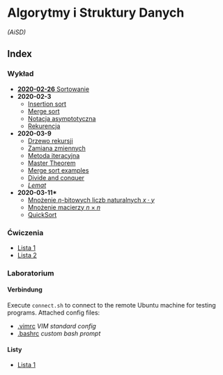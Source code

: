 # Algorytmy i Struktury Danych
*(AiSD)*

## Index

  ### Wykład
  - [**2020-02-26** Sortowanie](wyk/2020-02-26/sortowanie.md)
  - **2020-02-3**
    - [Insertion sort](wyk/2020-03-3/insertion-sort.md)
    - [Merge sort](wyk/2020-03-3/merge-sort.md)
    - [Notacja asymptotyczna](wyk/2020-03-3/notacja-asymptotyczna.md)
    - [Rekurencja](wyk/2020-03-3/rekurencja.md)
  - **2020-03-9**
    - [Drzewo rekursji](wyk/2020-03-9/drzewo-rekursji.md)
    - [Zamiana zmiennych](wyk/2020-03-9/zamiana-zmiennych.md)
    - [Metoda iteracyjna](wyk/2020-03-9/metoda-iteracyjna.md)
    - [Master Theorem](wyk/2020-03-9/master-theorem.md)
    - [Merge sort examples](wyk/2020-03-9/merge-sort.md)
    - [Divide and conquer](wyk/2020-03-9/divide-and-conquer.md)
    - [*Lemat*](wyk/2020-03-9/lemat.md)
  - **2020-03-11\***
    - [Mnożenie $n$-bitowych liczb naturalnych $x \cdot y$](wyk/2020-03-11/mnożenie-n-bitowych-liczb.md)
    - [Mnożenie macierzy $n\times n$](wyk/2020-03-11/mnożenie-macierzy-nxn.md)
    - [QuickSort](wyk/2020-03-11/quick-sort.md)

  ### Ćwiczenia
  - [Lista 1](cw/lista-1.md)
  - [Lista 2](cw/lista-2.md)

  ### Laboratorium
  #### Verbindung
  Execute `connect.sh` to connect to the remote Ubuntu machine for testing programs.
  Attached config files:

  - [.vimrc](lab/.vimrc) *VIM standard config*
  - [.bashrc](lab/.bashrc) *custom bash prompt*

  #### Listy
  - [Lista 1](lab/lista-1/readme.md)
